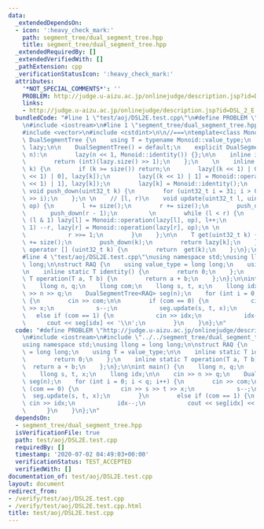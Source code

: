 ```yaml
---
data:
  _extendedDependsOn:
  - icon: ':heavy_check_mark:'
    path: segment_tree/dual_segment_tree.hpp
    title: segment_tree/dual_segment_tree.hpp
  _extendedRequiredBy: []
  _extendedVerifiedWith: []
  _pathExtension: cpp
  _verificationStatusIcon: ':heavy_check_mark:'
  attributes:
    '*NOT_SPECIAL_COMMENTS*': ''
    PROBLEM: http://judge.u-aizu.ac.jp/onlinejudge/description.jsp?id=DSL_2_E
    links:
    - http://judge.u-aizu.ac.jp/onlinejudge/description.jsp?id=DSL_2_E
  bundledCode: "#line 1 \"test/aoj/DSL2E.test.cpp\"\n#define PROBLEM \"http://judge.u-aizu.ac.jp/onlinejudge/description.jsp?id=DSL_2_E\"\
    \n#include <iostream>\n#line 1 \"segment_tree/dual_segment_tree.hpp\"\n\n\n\n\
    #include <vector>\n#include <cstdint>\n\n//===\ntemplate<class Monoid>\nstruct\
    \ DualSegmentTree {\n    using T = typename Monoid::value_type;\n    std::vector<T>\
    \ lazy;\n\n    DualSegmentTree() = default;\n    explicit DualSegmentTree(uint32_t\
    \ n):\n        lazy(n << 1, Monoid::identity()) {};\n\n    inline int size() {\n\
    \        return (int)(lazy.size() >> 1);\n    };\n    \n    inline void propagate(uint32_t\
    \ k) {\n        if (k >= size()) return;\n        lazy[(k << 1) | 0] = Monoid::operation(lazy[(k\
    \ << 1) | 0], lazy[k]);\n        lazy[(k << 1) | 1] = Monoid::operation(lazy[(k\
    \ << 1) | 1], lazy[k]);\n        lazy[k] = Monoid::identity();\n    };\n    inline\
    \ void push_down(uint32_t k) {\n        for (uint32_t i = 31; i > 0; i--) propagate(k\
    \ >> i);\n    };\n \n    // [l, r)\n    void update(uint32_t l, uint32_t r, T\
    \ op) {\n        l += size();\n        r += size();\n        push_down(l);\n \
    \       push_down(r - 1);\n         \n        while (l < r) {\n            if\
    \ (l & 1) lazy[l] = Monoid::operation(lazy[l], op), l++;\n            if (r &\
    \ 1) --r, lazy[r] = Monoid::operation(lazy[r], op);\n \n            l >>= 1;\n\
    \            r >>= 1;\n        }\n    };\n\n    T get(uint32_t k) {\n        k\
    \ += size();\n        push_down(k);\n        return lazy[k];\n    };\n \n    T\
    \ operator [] (uint32_t k) {\n        return  get(k);\n    };\n};\n//===\n\n\n\
    #line 4 \"test/aoj/DSL2E.test.cpp\"\nusing namespace std;\nusing llong = long\
    \ long;\n\nstruct RAQ {\n    using value_type = long long;\n    using T = value_type;\n\
    \n    inline static T identity() {\n        return 0;\n    };\n    inline static\
    \ T operation(T a, T b) {\n        return a + b;\n    };\n};\n\nint main() {\n\
    \    llong n, q;\n    llong com;\n    llong s, t, x;\n    llong idx;\n\n    cin\
    \ >> n >> q;\n    DualSegmentTree<RAQ> seg(n);\n    for (int i = 0; i < q; i++)\
    \ {\n        cin >> com;\n\n        if (com == 0) {\n            cin >> s >> t\
    \ >> x;\n            s--;\n            seg.update(s, t, x);\n        }\n     \
    \   else if (com == 1) {\n            cin >> idx;\n            idx--;\n      \
    \      cout << seg[idx] << '\\n';\n        }\n    }\n};\n"
  code: "#define PROBLEM \"http://judge.u-aizu.ac.jp/onlinejudge/description.jsp?id=DSL_2_E\"\
    \n#include <iostream>\n#include \"../../segment_tree/dual_segment_tree.hpp\"\n\
    using namespace std;\nusing llong = long long;\n\nstruct RAQ {\n    using value_type\
    \ = long long;\n    using T = value_type;\n\n    inline static T identity() {\n\
    \        return 0;\n    };\n    inline static T operation(T a, T b) {\n      \
    \  return a + b;\n    };\n};\n\nint main() {\n    llong n, q;\n    llong com;\n\
    \    llong s, t, x;\n    llong idx;\n\n    cin >> n >> q;\n    DualSegmentTree<RAQ>\
    \ seg(n);\n    for (int i = 0; i < q; i++) {\n        cin >> com;\n\n        if\
    \ (com == 0) {\n            cin >> s >> t >> x;\n            s--;\n          \
    \  seg.update(s, t, x);\n        }\n        else if (com == 1) {\n           \
    \ cin >> idx;\n            idx--;\n            cout << seg[idx] << '\\n';\n  \
    \      }\n    }\n};\n"
  dependsOn:
  - segment_tree/dual_segment_tree.hpp
  isVerificationFile: true
  path: test/aoj/DSL2E.test.cpp
  requiredBy: []
  timestamp: '2020-07-02 04:49:03+00:00'
  verificationStatus: TEST_ACCEPTED
  verifiedWith: []
documentation_of: test/aoj/DSL2E.test.cpp
layout: document
redirect_from:
- /verify/test/aoj/DSL2E.test.cpp
- /verify/test/aoj/DSL2E.test.cpp.html
title: test/aoj/DSL2E.test.cpp
---
```

